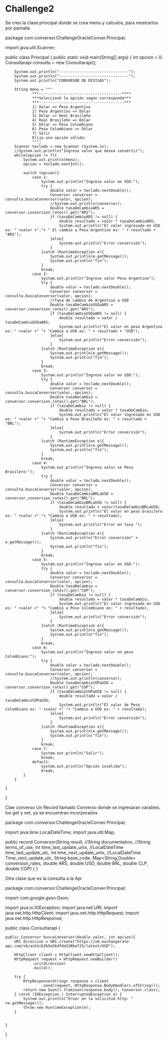 # Challenge2
Se creo la clase principal donde se crea menu y calculos, para mostrarlos por pantalla 

package com.conversor.ChallengeOracleConver.Principal;

import java.util.Scanner;

public class Principal {
    public static void main(String[] args) {
        int opcion = 0;
        Consultarapi consulta = new Consultarapi();


        System.out.println("-------------------------------");
        System.out.println("-------------------------------");
        System.out.println("CONVERSOR DE DIVISAS");

        String menu = """
                ***-------------------------------------****
                ***Seleccioné la opción según corresponda***
                ***--------------------------------------***
                1) Dolar => Peso Argentino
                2) Peso Argentino => Dólar
                3) Dólar => Real Brasileño
                4) Real Brasileño => Dólar
                5) Dólar => Peso Colombiano
                6) Peso Colombiano => Dólar
                7) Salir
                Elija una opción válida:
                """;
        Scanner teclado = new Scanner (System.in);
        //System.out.println("Ingrese valor que desea convertir");
        while(opcion != 7){
            System.out.println(menu);
            opcion = teclado.nextInt();

            switch (opcion){
                case 1:
                    System.out.println("Ingrese valor en USD:");
                    try {
                        double valor = teclado.nextDouble();
                        Conversor conversor = consulta.buscaConversor(valor, opcion);
                        //System.out.println(conversor);
                        Double tasaDeCambioARS = conversor.conversion_rates().get("ARS");
                        if (tasaDeCambioARS != null) {
                            double resultado = valor * tasaDeCambioARS;
                            System.out.println("El valor ingresado en USD es: " +valor +"."+ " El cambio a Peso Argentino es: " + resultado + "ARS");
                        }else{
                            System.out.println("Error conversión");
                        }
                    }catch (RuntimeException e){
                        System.out.println(e.getMessage());
                        System.out.println("fin");
                    }
                    break;
                case 2:
                    System.out.println("Ingrese valor Peso Argentino");
                    try {
                        double valor = teclado.nextDouble();
                        Conversor conversor = consulta.buscaConversor(valor, opcion);
                        //Tasa de cambio de Argentino a USD
                        Double tasaDeCambioUSDaARS = conversor.conversion_rates().get("ARS");
                        if (tasaDeCambioUSDaARS != null) {
                            double resultado = valor / tasaDeCambioUSDaARS;
                            System.out.println("El valor en peso Argentino es: " +valor +" "+ "Cambio a USD es: " + resultado + "USD");
                        }else{
                            System.out.println("Error conversión");
                        }
                    }catch (RuntimeException e){
                        System.out.println(e.getMessage());
                        System.out.println("fin");
                    }
                    break;
                case 3:
                    System.out.println("Ingrese valor en USD:");
                    try {
                        double valor = teclado.nextDouble();
                        Conversor conversor = consulta.buscaConversor(valor, opcion);
                        Double tasaDeCambio = conversor.conversion_rates().get("BRL");
                        if (tasaDeCambio != null) {
                            double resultado = valor * tasaDeCambio;
                            System.out.println("El valor ingresado en USD es: " +valor +" "+ "Cambio a Peso Brasileño es: " + resultado + "BRL");
                        }else{
                            System.out.println("Error conversión");
                        }
                    }catch (RuntimeException e){
                        System.out.println(e.getMessage());
                        System.out.println("fin");
                    }
                    break;
                case 4:
                    System.out.println("Ingrese valor se Peso Brasilero:");
                    try {
                        double valor = teclado.nextDouble();
                        Conversor conversor = consulta.buscaConversor(valor, opcion);
                        Double tasaDeCambioBRLaUSD = conversor.conversion_rates().get("BRL");
                        if (tasaDeCambioBRLaUSD != null) {
                            double resultado = valor/tasaDeCambioBRLaUSD;
                            System.out.println("El valor en peso brasilero es: " +valor +"."+ "Cambio a USD es: " + resultado);
                        }else{
                            System.out.println("Error en tasa ");
                        }
                    }catch (RuntimeException e){
                        System.out.println("Error conversión" + e.getMessage());
                        System.out.println("fin");
                    }
                    break;
                case 5:
                    System.out.println("Ingrese valor en USD:");
                    try {
                        double valor = teclado.nextDouble();
                        Conversor conversor = consulta.buscaConversor(valor, opcion);
                        Double tasaDeCambio = conversor.conversion_rates().get("COP");
                        if (tasaDeCambio != null) {
                            double resultado = valor * tasaDeCambio;
                            System.out.println("El valor ingresado en USD es: " +valor +" "+ "Cambio a Peso Colombiano es: " + resultado);
                        }else{
                            System.out.println("Error conversión");
                        }
                    }catch (RuntimeException e){
                        System.out.println(e.getMessage());
                        System.out.println("fin");
                    }
                    break;
                case 6:
                    System.out.println("Ingrese valor en peso Colombiano:");
                    try {
                        double valor = teclado.nextDouble();
                        Conversor conversor = consulta.buscaConversor(valor, opcion);
                        //System.out.println(conversor);
                        Double tasaDeCambioCOPaUSD = conversor.conversion_rates().get("COP");
                        if (tasaDeCambioCOPaUSD != null) {
                            double resultado = valor / tasaDeCambioCOPaUSD;
                            System.out.println("El valor de Peso Colombiano es: " +valor +" "+ "Cambio a USD es: " + resultado);
                        }else{
                            System.out.println("Error conversión");
                        }
                    }catch (RuntimeException e){
                        System.out.println(e.getMessage());
                        System.out.println("fin");
                    }
                    break;
                case 7:
                    System.out.println("Salir");
                    break;
                default:
                    System.out.println("Opción inválida");
                    break;
            }
        }

    }
}

Clae converso Un Record llamado Converso donde se ingresaran varables, los get y set, ya se encuentran incorporados

package com.conversor.ChallengeOracleConver.Principal;

import java.time.LocalDateTime;
import java.util.Map;

public record Conversor(String result,
                        //String documentation,
                        //String terms_of_use,
                        int time_last_update_unix,
                        //LocalDateTime time_last_update_utc,
                        int time_next_update_unix,
                        //LocalDateTime Time_next_update_utc,
                        String base_code,
                        Map<String,Double> conversion_rates,
                        double ARS,
                        double USD,
                        double BRL,
                        double CLP,
                        double COP) {
}

Otra clase que es la consulta a la Api

package com.conversor.ChallengeOracleConver.Principal;

import com.google.gson.Gson;

import java.io.IOException;
import java.net.URI;
import java.net.http.HttpClient;
import java.net.http.HttpRequest;
import java.net.http.HttpResponse;

public class Consultarapi {

    public Conversor buscaConversor(double valor, int opcion){
        URI direccion = URI.create("https://v6.exchangerate-api.com/v6/acb1cb2b5e56dfde530be725/latest/USD");

        HttpClient client = HttpClient.newHttpClient();
        HttpRequest request = HttpRequest.newBuilder()
                .uri(direccion)
                .build();

        try {
            HttpResponse<String> response = client
                    .send(request, HttpResponse.BodyHandlers.ofString());
            return new Gson().fromJson(response.body(), Conversor.class);
        } catch (IOException | InterruptedException e) {
            System.out.println("Eroor en la solicitud http: " +e.getMessage());
            throw new RuntimeException(e);
        }


    }
}
